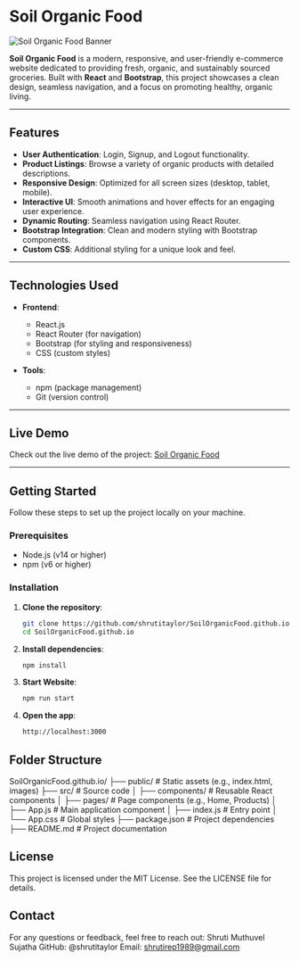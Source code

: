 # Soil Organic Food

![Soil Organic Food Banner](https://images.unsplash.com/photo-1620217349590-7b4e3ec6898a?q=80&w=2070&auto=format&fit=crop&ixlib=rb-4.0.3&ixid=M3wxMjA3fDB8MHxwaG90by1wYWdlfHx8fGVufDB8fHx8fA%3D%3D)

**Soil Organic Food** is a modern, responsive, and user-friendly e-commerce website dedicated to providing fresh, organic, and sustainably sourced groceries. Built with **React** and **Bootstrap**, this project showcases a clean design, seamless navigation, and a focus on promoting healthy, organic living.

---

## **Features**

- **User Authentication**: Login, Signup, and Logout functionality.
- **Product Listings**: Browse a variety of organic products with detailed descriptions.
- **Responsive Design**: Optimized for all screen sizes (desktop, tablet, mobile).
- **Interactive UI**: Smooth animations and hover effects for an engaging user experience.
- **Dynamic Routing**: Seamless navigation using React Router.
- **Bootstrap Integration**: Clean and modern styling with Bootstrap components.
- **Custom CSS**: Additional styling for a unique look and feel.

---

## **Technologies Used**

- **Frontend**:
  - React.js
  - React Router (for navigation)
  - Bootstrap (for styling and responsiveness)
  - CSS (custom styles)

- **Tools**:
  - npm (package management)
  - Git (version control)

---

## **Live Demo**

Check out the live demo of the project: [Soil Organic Food](https://shrutitaylor.github.io/SoilOrganicFood.github.io/)

---

## **Getting Started**

Follow these steps to set up the project locally on your machine.

### **Prerequisites**

- Node.js (v14 or higher)
- npm (v6 or higher)

### **Installation**

1. **Clone the repository**:
   ```bash
   git clone https://github.com/shrutitaylor/SoilOrganicFood.github.io.git
   cd SoilOrganicFood.github.io

2. **Install dependencies**:
   ```bash
   npm install

3. **Start Website**:
   ```bash
   npm run start

4. **Open the app**:
   ```bash
   http://localhost:3000

## Folder Structure

  SoilOrganicFood.github.io/
  ├── public/              # Static assets (e.g., index.html, images)
  ├── src/                 # Source code
  │   ├── components/      # Reusable React components
  │   ├── pages/           # Page components (e.g., Home, Products)
  │   ├── App.js           # Main application component
  │   ├── index.js         # Entry point
  │   └── App.css          # Global styles
  ├── package.json         # Project dependencies
  ├── README.md            # Project documentation


## License
This project is licensed under the MIT License. See the LICENSE file for details.


## Contact
For any questions or feedback, feel free to reach out:
Shruti Muthuvel Sujatha
GitHub: @shrutitaylor
Email: shrutirep1989@gmail.com
